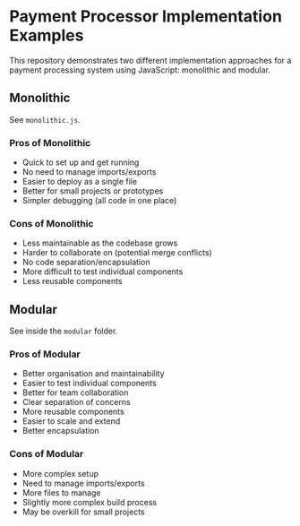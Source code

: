 # Payment Processor Implementation Examples
This repository demonstrates two different implementation approaches for a payment processing system using JavaScript: monolithic and modular.

## Monolithic

See `monolithic.js`.

### Pros of Monolithic

* Quick to set up and get running
* No need to manage imports/exports
* Easier to deploy as a single file
* Better for small projects or prototypes
* Simpler debugging (all code in one place)

### Cons of Monolithic

* Less maintainable as the codebase grows
* Harder to collaborate on (potential merge conflicts)
* No code separation/encapsulation
* More difficult to test individual components
* Less reusable components

## Modular

See inside the `modular` folder.

### Pros of Modular

* Better organisation and maintainability
* Easier to test individual components
* Better for team collaboration
* Clear separation of concerns
* More reusable components
* Easier to scale and extend
* Better encapsulation

### Cons of Modular

* More complex setup
* Need to manage imports/exports
* More files to manage
* Slightly more complex build process
* May be overkill for small projects

